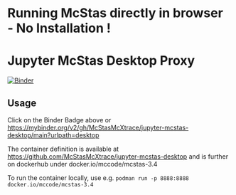 # Running McStas directly in browser - No Installation !

# Jupyter McStas Desktop Proxy

[![Binder](https://mybinder.org/badge_logo.svg)](https://mybinder.org/v2/gh/McStasMcXtrace/jupyter-mcstas-desktop/main?urlpath=desktop)

## Usage

Click on the Binder Badge above or https://mybinder.org/v2/gh/McStasMcXtrace/jupyter-mcstas-desktop/main?urlpath=desktop

The container definition is available at https://github.com/McStasMcXtrace/jupyter-mcstas-desktop and is further on dockerhub under docker.io/mccode/mcstas-3.4

To run the container locally, use e.g.
```podman run -p 8888:8888 docker.io/mccode/mcstas-3.4```

